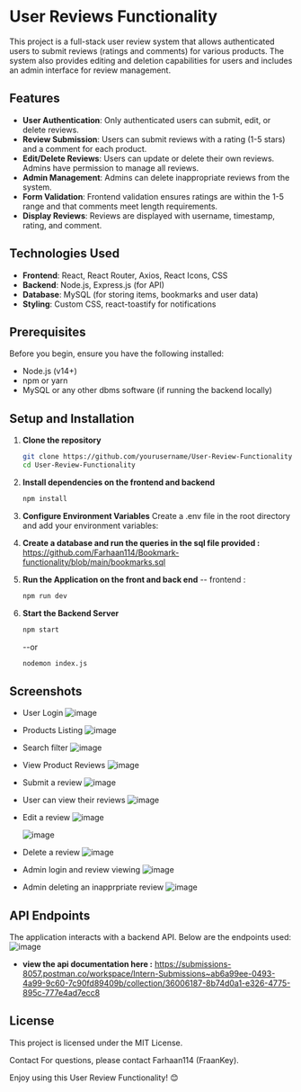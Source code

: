 # User Reviews Functionality

This project is a full-stack user review system that allows authenticated users to submit reviews (ratings and comments) for various products. The system also provides editing and deletion capabilities for users and includes an admin interface for review management.

## Features
- **User Authentication**: Only authenticated users can submit, edit, or delete reviews.
- **Review Submission**: Users can submit reviews with a rating (1-5 stars) and a comment for each product.
- **Edit/Delete Reviews**: Users can update or delete their own reviews. Admins have permission to manage all reviews.
- **Admin Management**: Admins can delete inappropriate reviews from the system.
- **Form Validation**: Frontend validation ensures ratings are within the 1-5 range and that comments meet length requirements.
- **Display Reviews**: Reviews are displayed with username, timestamp, rating, and comment.

## Technologies Used

- **Frontend**: React, React Router, Axios, React Icons, CSS
- **Backend**: Node.js, Express.js (for API)
- **Database**: MySQL (for storing items, bookmarks and user data)
- **Styling**: Custom CSS, react-toastify for notifications

## Prerequisites

Before you begin, ensure you have the following installed:

- Node.js (v14+)
- npm or yarn
- MySQL or any other dbms software (if running the backend locally)

## Setup and Installation

1. **Clone the repository**

   ```bash
   git clone https://github.com/yourusername/User-Review-Functionality.git
   cd User-Review-Functionality

   ```
2. **Install dependencies on the frontend and backend**
   ```bash
   npm install
   ```
   
4. **Configure Environment Variables**
   Create a .env file in the root directory and add your environment variables:
5. **Create a database and run the queries in the sql file provided :**  https://github.com/Farhaan114/Bookmark-functionality/blob/main/bookmarks.sql
   
6. **Run the Application on the front and back end**
   -- frontend : 
   ```bash
   npm run dev 
   ```
7. **Start the Backend Server**
   ```bash
   npm start
   ```
   --or
   ```bash
   nodemon index.js
   ```

## Screenshots 
- User Login ![image](https://github.com/user-attachments/assets/9d74db40-c4db-4591-a5e5-4b57006a757e)
- Products Listing ![image](https://github.com/user-attachments/assets/08230053-6051-4c38-a8ad-3e7c1edeacd4)

- Search filter ![image](https://github.com/user-attachments/assets/787a36df-be38-4601-a707-6460f18a2021)

- View Product Reviews ![image](https://github.com/user-attachments/assets/92b4f832-1ae1-4f79-918a-4111ec4fbca3)

- Submit a review ![image](https://github.com/user-attachments/assets/eba4b35b-9111-4a6f-b5c4-4164c53278a2)
- User can view their reviews ![image](https://github.com/user-attachments/assets/4259fc26-80b1-4842-9379-8d76a170e74e)

- Edit a review ![image](https://github.com/user-attachments/assets/6500d930-c930-4368-9b98-61e44139efc9)

  ![image](https://github.com/user-attachments/assets/72363f6d-503f-434b-b512-e0ea347c83b9)

- Delete a review ![image](https://github.com/user-attachments/assets/414f4986-cc11-4e44-a4cb-fc6acb4e4549)

- Admin login and review viewing ![image](https://github.com/user-attachments/assets/db9ac454-8cc3-4285-9286-7d88cde43450)

- Admin deleting an inapprpriate review ![image](https://github.com/user-attachments/assets/87170deb-d8ee-4cdd-9d38-a841ad651b0a)

    
## API Endpoints
The application interacts with a backend API. Below are the endpoints used:
![image](https://github.com/user-attachments/assets/e5bdfa1f-ee97-4c40-a22f-04d7f9093426)

- **view the api documentation here :** https://submissions-8057.postman.co/workspace/Intern-Submissions~ab6a99ee-0493-4a99-9c60-7c90fd89409b/collection/36006187-8b74d0a1-e326-4775-895c-777e4ad7ecc8  


## License
This project is licensed under the MIT License.

Contact
For questions, please contact Farhaan114 (FraanKey).

Enjoy using this User Review Functionality! 😊
